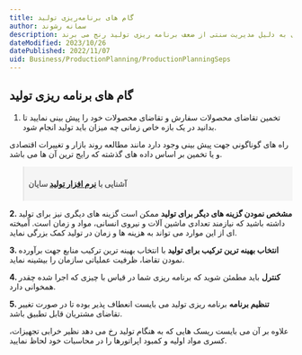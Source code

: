 ```yaml
---
title: گام های برنامه‌ریزی تولید
author: سمانه رشوند
description: برنامه‌ریزی تولید نقش بسزایی در برآورد تقاضای مشتریان، تهیه و تدارک مواد اولیه، کاهش هزینه های جاری و ثابت واحدهای تولیدی دارد. اما اکثر واحدهای تولیدی به دلیل مدیریت سنتی از ضعف برنامه ریزی تولید رنج می برند.
dateModified: 2023/10/26
datePublished: 2022/11/07
uid: Business/ProductionPlanning/ProductionPlanningSeps
---
```

## گام های برنامه ریزی تولید

1.	تخمین تقاضای محصولات
سفارش و تقاضای محصولات خود را پیش بینی نمایید تا بدانید در یک بازه خاص زمانی چه میزان باید تولید انجام شود. 

راه های گوناگونی جهت پیش بینی وجود دارد مانند مطالعه روند بازار و تغییرات اقتصادی و یا تخمین بر اساس داده های گذشته که رایج ترین آن ها می باشد.

<blockquote style="background-color:#f5f5f5; padding:0.5rem">
<p><strong>آشنایی با <a href="https://www.hooshkar.com/Software/Sayan/Package/Industrial" target="_blank">نرم افزار تولید</a> سایان</p></strong></blockquote>

**2. مشخص نمودن گزینه های دیگر برای تولید**
ممکن است گزینه های دیگری نیز برای تولید داشته باشید که نیازمند تعدادی ماشین آلات و نیروی انسانی، مواد و زمان است. آمیخته ای از این موارد می تواند به هزینه ها و زمان در تولید کمک بزرگی نماید.

**3. انتخاب بهینه ترین ترکیب برای تولید**
با انتخاب بهینه ترین ترکیب منابع جهت برآورده نمودن تقاضا، ظرفیت عملیاتی سازمان را بیشینه نماید.

**4. کنترل**
باید مطمئن شوید که برنامه ریزی شما در قیاس با چیزی که اجرا شده چقدر همخوانی دارد.

**5. تنظیم برنامه**
برنامه ریزی تولید می بایست انعطاف پذیر بوده تا در صورت تغییر تقاضای مشتریان قابل تطبیق باشد.

علاوه بر آن می بایست ریسک هایی که به هنگام تولید رخ می دهد نظیر خرابی تجهیزات، کسری مواد اولیه و کمبود اپراتورها را در محاسبات خود لحاظ نمایید.
